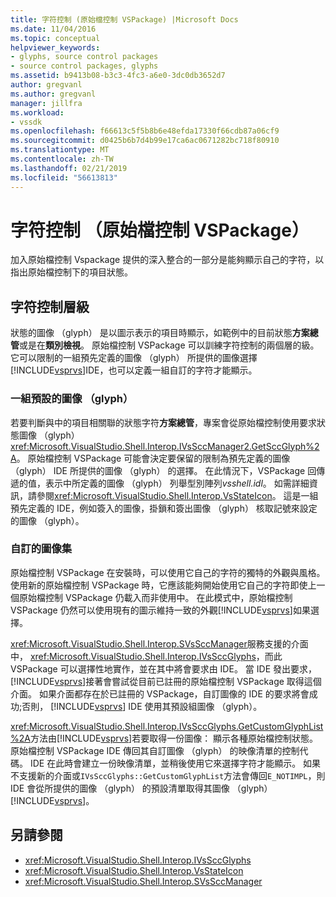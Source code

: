 ```yaml
---
title: 字符控制 (原始檔控制 VSPackage) |Microsoft Docs
ms.date: 11/04/2016
ms.topic: conceptual
helpviewer_keywords:
- glyphs, source control packages
- source control packages, glyphs
ms.assetid: b9413b08-b3c3-4fc3-a6e0-3dc0db3652d7
author: gregvanl
ms.author: gregvanl
manager: jillfra
ms.workload:
- vssdk
ms.openlocfilehash: f66613c5f5b8b6e48efda17330f66cdb87a06cf9
ms.sourcegitcommit: d0425b6b7d4b99e17ca6ac0671282bc718f80910
ms.translationtype: MT
ms.contentlocale: zh-TW
ms.lasthandoff: 02/21/2019
ms.locfileid: "56613813"
---
```

# <a name="glyph-control-source-control-vspackage"></a>字符控制 （原始檔控制 VSPackage）
加入原始檔控制 Vspackage 提供的深入整合的一部分是能夠顯示自己的字符，以指出原始檔控制下的項目狀態。

## <a name="levels-of-glyph-control"></a>字符控制層級
 狀態的圖像 （glyph） 是以圖示表示的項目時顯示，如範例中的目前狀態**方案總管**或是在**類別檢視**。 原始檔控制 VSPackage 可以訓練字符控制的兩個層的級。 它可以限制的一組預先定義的圖像 （glyph） 所提供的圖像選擇[!INCLUDE[vsprvs](../../code-quality/includes/vsprvs_md.md)]IDE，也可以定義一組自訂的字符才能顯示。

### <a name="default-set-of-glyphs"></a>一組預設的圖像 （glyph）
 若要判斷與中的項目相關聯的狀態字符**方案總管**，專案會從原始檔控制使用要求狀態圖像 （glyph） <xref:Microsoft.VisualStudio.Shell.Interop.IVsSccManager2.GetSccGlyph%2A>。 原始檔控制 VSPackage 可能會決定要保留的限制為預先定義的圖像 （glyph） IDE 所提供的圖像 （glyph） 的選擇。 在此情況下，VSPackage 回傳遞的值，表示中所定義的圖像 （glyph） 列舉型別陣列*vsshell.idl*。 如需詳細資訊，請參閱<xref:Microsoft.VisualStudio.Shell.Interop.VsStateIcon>。 這是一組預先定義的 IDE，例如簽入的圖像，掛鎖和簽出圖像 （glyph） 核取記號來設定的圖像 （glyph）。

### <a name="custom-set-of-glyphs"></a>自訂的圖像集
 原始檔控制 VSPackage 在安裝時，可以使用它自己的字符的獨特的外觀與風格。 使用新的原始檔控制 VSPackage 時，它應該能夠開始使用它自己的字符即使上一個原始檔控制 VSPackage 仍載入而非使用中。 在此模式中，原始檔控制 VSPackage 仍然可以使用現有的圖示維持一致的外觀[!INCLUDE[vsprvs](../../code-quality/includes/vsprvs_md.md)]如果選擇。

 <xref:Microsoft.VisualStudio.Shell.Interop.SVsSccManager>服務支援的介面中， <xref:Microsoft.VisualStudio.Shell.Interop.IVsSccGlyphs>，而此 VSPackage 可以選擇性地實作，並在其中將會要求由 IDE。 當 IDE 發出要求，[!INCLUDE[vsprvs](../../code-quality/includes/vsprvs_md.md)]接著會嘗試從目前已註冊的原始檔控制 VSPackage 取得這個介面。 如果介面都存在於已註冊的 VSPackage，自訂圖像的 IDE 的要求將會成功;否則， [!INCLUDE[vsprvs](../../code-quality/includes/vsprvs_md.md)] IDE 使用其預設組圖像 （glyph）。

 <xref:Microsoft.VisualStudio.Shell.Interop.IVsSccGlyphs.GetCustomGlyphList%2A>方法由[!INCLUDE[vsprvs](../../code-quality/includes/vsprvs_md.md)]若要取得一份圖像： 顯示各種原始檔控制狀態。 原始檔控制 VSPackage IDE 傳回其自訂圖像 （glyph） 的映像清單的控制代碼。 IDE 在此時會建立一份映像清單，並稍後使用它來選擇字符才能顯示。 如果不支援新的介面或`IVsSccGlyphs::GetCustomGlyphList`方法會傳回`E_NOTIMPL`，則 IDE 會從所提供的圖像 （glyph） 的預設清單取得其圖像 （glyph） [!INCLUDE[vsprvs](../../code-quality/includes/vsprvs_md.md)]。

## <a name="see-also"></a>另請參閱
- <xref:Microsoft.VisualStudio.Shell.Interop.IVsSccGlyphs>
- <xref:Microsoft.VisualStudio.Shell.Interop.VsStateIcon>
- <xref:Microsoft.VisualStudio.Shell.Interop.SVsSccManager>